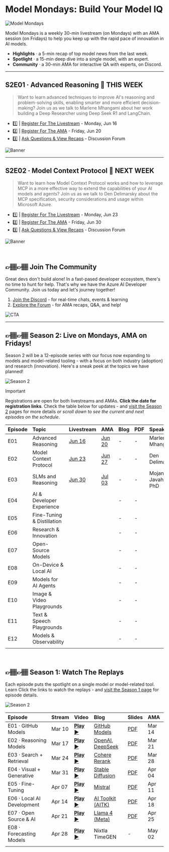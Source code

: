# Model Mondays: Build Your Model IQ

![Model Mondays](./img/model-mondays-banner.png)

Model Mondays is a weekly 30-min livestream (on Mondays) with an AMA session (on Fridays) to help you keep up with the rapid pace of innovation in AI models.

- **Highlights** · a 5-min recap of top model news from the last week.
- **Spotlight** · a 15-min deep dive into a single model, with an expert.
- **Community** · a 30-min AMA for interactive QA with experts, on Discord.

---

## S2E01 · Advanced Reasoning 🌟 **THIS WEEK**

> Want to learn advanced techniques to improve AI's reasoning and problem-solving skills, enabling smarter and more efficient decision-making? Join us as we talk to Marlene Mhangami about her work building a Deep Researcher using Deep Seek R1 and LangChain. 

 - 1️⃣ | [Register For The Livestream](https://developer.microsoft.com/en-us/reactor/events/25905/) - Monday, Jun 16
 - 2️⃣ | [Register For The AMA](https://discord.gg/azureaifoundry?event=1382860017660854372) - Friday, Jun 20
 - 3️⃣ | [Ask Questions & View Recaps](https://github.com/orgs/azure-ai-foundry/discussions/55) - Discussion Forum

![Banner](./docs/season-02/img/S02-E01.png)

---

## S2E02 · Model Context Protocol 🌟 **NEXT WEEK**

> Want to learn how Model Context Protocol works and how to leverage MCP in a more effective way to extend the capabilities of your AI models and agents? Join us as we talk to Den Delimarsky about the MCP specification, security considerations and usage within Microsoft Azure. 

 - 1️⃣ | [Register For The Livestream](https://developer.microsoft.com/en-us/reactor/events/25906/) - Monday, Jun 23
 - 2️⃣ | [Register For The AMA](https://discord.gg/azureaifoundry?event=1382860621137317948) - Friday, Jun 30
 - 3️⃣ | [Ask Questions & View Recaps](https://github.com/orgs/azure-ai-foundry/discussions/54) - Discussion Forum

![Banner](./docs/season-02/img/S02-E02.png)


<br/> 

## 👉🏽👉🏽 Join The Community

Great devs don't build alone! In a fast-pased developer ecosystem, there's no time to hunt for help. That's why we have the Azure AI Developer Community. Join us today and let's journey together!

1. [Join the Discord](https://aka.ms/model-mondays/discord) - for real-time chats, events & learning
1. [Explore the Forum](https://aka.ms/model-mondays/forum) - for AMA recaps, Q&A, and help!

![CTA](./img/3-cta.png)

---


## 👉🏽👉🏽 Season 2: Live on Mondays, AMA on Fridays!

Season 2 will be a 12-episode series with our focus now expanding to models and model-related tooling - with a focus on both industry (adoption) and research (innovation). Here's a sneak peek at the topics we have planned! 

![Season 2](./docs/season-02/img/S02-Agenda.png)

> [!IMPORTANT]  
> Registrations are open for both livestreams and AMAs. **Click the date for registration links**. Check the table below for updates - and [visit the Season 2](./docs/season-02/README.md) pages for more details _or scroll down to see the current and next episodes on the schedule_.


| Episode | Topic  | Livestream | AMA | Blog | PDF | Speaker(s)| 
|:---|:---|:---|:---|:---|:---|:---|
| E01 | Advanced Reasoning | [Jun 16](https://developer.microsoft.com/en-us/reactor/events/25905/) | [Jun 20](https://developer.microsoft.com/en-us/reactor/events/25905/) | - | - | Marlene Mhangami |
| E02 |  Model Context Protocol| [Jun 23](https://developer.microsoft.com/en-us/reactor/events/25906/) | [Jun 27](https://developer.microsoft.com/en-us/reactor/events/25906/) | -| -| Den Delimarsky |
| E03 | SLMs and Reasoning | [Jun 30](https://developer.microsoft.com/en-us/reactor/events/25907/) | [Jul 03](https://developer.microsoft.com/en-us/reactor/events/25907/) |-| - | Mojan Javaheripi, PhD |
| E04 | AI & Developer Experience | |  | - | - | |
| E05 | Fine-Tuning & Distillation | |  | - | - | |
| E06 | Research & Innovation | |  | - | - | |
| E07 | Open-Source Models | |  | - | - | |
| E08 | On-Device & Local AI | |  | - | - | |
| E09 | Models for AI Agents | |  | - | - | |
| E10 | Image & Video Playgrounds| |  | - | - | |
| E11 | Text & Speech Playgrounds | |  | - | - | |
| E12 | Models & Observability | |  | - | - | |
| | | | | | |

<br/> 

## 👉🏽👉🏽 Season 1: Watch The Replays

Each episode puts the spotlight on a single model or model-related tool. Learn  Click the links to watch the replays - and [visit the Season 1 page](./docs/season-01/README.md) for episode details.

![Season 2](./docs/season-01/img/Model-Mondays-Season2.png)

| Episode | Stream | Video | Blog | Slides | AMA | 
|:---|:---|:---|:---|:---|:---|
| E01 · GitHub Models | Mar 10 | [**Play ▶️**](https://developer.microsoft.com/reactor/events/25265/)| [GitHub Models](https://techcommunity.microsoft.com/blog/machinelearningblog/introducing-model-mondays-%E2%80%93-your-ai-model-power-up/4390773) | [PDF](https://speakerdeck.com/nitya/model-mondays-s1-e1-mar-10-2025)  | Mar 14  |
| E02 ·  Reasoning Models| Mar 17 | [**Play ▶️**](https://developer.microsoft.com/reactor/events/25266/) | [OpenAI, DeepSeek](./docs/season-01/ep-02.md)| [PDF](https://speakerdeck.com/nitya/model-mondays-s1-e2-hands-on-with-reasoning-models) | Mar 21 | 
| E03 ·  Search + Retrieval | Mar 24 |  [**Play ▶️**](https://developer.microsoft.com/en-us/reactor/events/25354/) |[Cohere Rerank](https://techcommunity.microsoft.com/blog/machinelearningblog/model-mondays-why-rerank-models-are-the-secret-sauce-of-high-quality-search/4396032) | [PDF](https://speakerdeck.com/nitya/model-mondays-s1-e3-hands-on-with-search-and-retrieval-models)  | Mar 28 |
| E04 ·  Visual + Generative | Mar 31 |[**Play ▶️**](https://developer.microsoft.com/reactor/events/25355/) |[Stable Diffusion](https://techcommunity.microsoft.com/blog/machinelearningblog/model-mondays-lights-prompts-action/4398576) |  [PDF](https://speakerdeck.com/nitya/model-mondays-s1-e4-hands-on-with-visual-generative-ai) | Apr 04 |
| E05 ·  Fine-Tuning | Apr 07 |[**Play ▶️**](https://developer.microsoft.com/reactor/events/25356/)  |[Mistral](https://techcommunity.microsoft.com/blog/machinelearningblog/model-mondays-teaching-your-model-new-tricks-with-fine-tuning/4401129) | [PDF](https://speakerdeck.com/nitya/model-mondays-s1-e4-hands-on-with-fine-tuning-models) | Apr 11| |
| E06 ·  Local AI Development | Apr 14 |[**Play ▶️**](https://developer.microsoft.com/reactor/events/25357/)  | [AI Toolkit (AITK)](https://techcommunity.microsoft.com/blog/machinelearningblog/model-mondays-bringing-ai-home-with-local-development/4403619) |  [PDF](https://speakerdeck.com/nitya/model-mondays-s1-e6-hands-on-with-local-ai-development) | Apr 18 |
| E07 ·  Open Source & AI | Apr 21 |[**Play ▶️**](https://developer.microsoft.com/reactor/events/25358/)  | [Llama 4 (Meta)](https://techcommunity.microsoft.com/blog/aiplatformblog/expanding-the-llama-4-herd-new-models-now-available-on-azure-ai-foundry/4403609)| [PDF](https://speakerdeck.com/nitya/model-mondays-s1-e7-hands-on-with-open-source-models) | Apr 25|
| E08 ·  Forecasting Models | Apr 28 |[**Play ▶️**](https://developer.microsoft.com/reactor/events/25359/)  | Nixtla TimeGEN | - | May 02 |
| | |

<br/>
